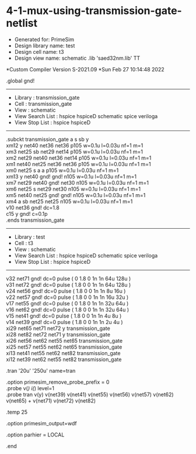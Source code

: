 # 4-1-mux-using-transmission-gate-netlist
*  Generated for: PrimeSim
*  Design library name: test
*  Design cell name: t3
*  Design view name: schematic
.lib 'saed32nm.lib' TT

*Custom Compiler Version S-2021.09
*Sun Feb 27 10:14:48 2022

.global gnd!
********************************************************************************
* Library          : transmission_gate
* Cell             : transmission_gate
* View             : schematic
* View Search List : hspice hspiceD schematic spice veriloga
* View Stop List   : hspice hspiceD
********************************************************************************
.subckt transmission_gate a s sb y  
xm12 y net40 net36 net36 p105 w=0.1u l=0.03u nf=1 m=1  
xm3 net25 sb net29 net14 p105 w=0.1u l=0.03u nf=1 m=1  
xm2 net29 net40 net36 net14 p105 w=0.1u l=0.03u nf=1 m=1  
xm1 net40 net25 net36 net36 p105 w=0.1u l=0.03u nf=1 m=1  
xm0 net25 s a a p105 w=0.1u l=0.03u nf=1 m=1  
xm13 y net40 gnd! gnd! n105 w=0.1u l=0.03u nf=1 m=1  
xm7 net29 net40 gnd! net30 n105 w=0.1u l=0.03u nf=1 m=1  
xm6 net25 s net29 net30 n105 w=0.1u l=0.03u nf=1 m=1  
xm5 net40 net25 gnd! gnd! n105 w=0.1u l=0.03u nf=1 m=1  
xm4 a sb net25 net25 n105 w=0.1u l=0.03u nf=1 m=1  
v10 net36 gnd! dc=1.8  
c15 y gnd! c=0.1p  
.ends transmission_gate   
 
********************************************************************************
* Library          : test
* Cell             : t3
* View             : schematic
* View Search List : hspice hspiceD schematic spice veriloga
* View Stop List   : hspice hspiceD
********************************************************************************
v32 net71 gnd! dc=0 pulse ( 0 1.8 0 1n 1n 64u 128u )  
v31 net72 gnd! dc=0 pulse ( 1.8 0 0 1n 1n 64u 128u )  
v24 net56 gnd! dc=0 pulse ( 1.8 0 0 1n 1n 8u 16u )  
v22 net57 gnd! dc=0 pulse ( 1.8 0 0 1n 1n 16u 32u )  
v17 net55 gnd! dc=0 pulse ( 0 1.8 0 1n 1n 32u 64u )  
v16 net62 gnd! dc=0 pulse ( 1.8 0 0 1n 1n 32u 64u )   
v15 net41 gnd! dc=0 pulse ( 1.8 0 0 1n 1n 4u 8u )   
v14 net39 gnd! dc=0 pulse ( 1.8 0 0 1n 1n 2u 4u )   
xi29 net65 net71 net72 y transmission_gate  
xi28 net82 net72 net71 y transmission_gate  
xi26 net56 net62 net55 net65 transmission_gate  
xi25 net57 net55 net62 net65 transmission_gate  
xi13 net41 net55 net62 net82 transmission_gate  
xi12 net39 net62 net55 net82 transmission_gate  
  


.tran '20u' '250u' name=tran  

.option primesim_remove_probe_prefix = 0  
.probe v(*) i(*) level=1  
.probe tran v(y) v(net39) v(net41) v(net55) v(net56) v(net57) v(net62) v(net65) + v(net71) v(net72) v(net82)  

.temp 25  

.option primesim_output=wdf  


.option parhier = LOCAL


.end

